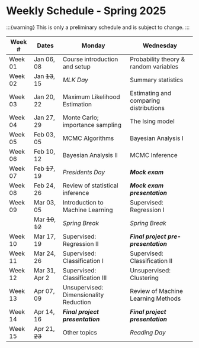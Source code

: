 # Weekly Schedule - Spring 2025

:::{warning}
This is only a preliminary schedule and is subject to change.
:::

| Week # | Dates | Monday | Wednesday |
|--------|-------|--------|-----------|
| Week 01 | Jan 06, 08 | Course introduction and setup | Probability theory & random variables |
| Week 02 | Jan ~~13~~, 15 | *MLK Day* | Summary statistics |
| Week 03 | Jan 20, 22 | Maximum Likelihood Estimation | Estimating and comparing distributions |
| Week 04 | Jan 27, 29 | Monte Carlo; importance sampling | The Ising model |
| Week 05 | Feb 03, 05 | MCMC Algorithms | Bayesian Analysis I |
| Week 06 | Feb 10, 12 | Bayesian Analysis II | MCMC Inference |
| Week 07 | Feb ~~17~~, 19 | *Presidents Day* | ***Mock exam*** |
| Week 08 | Feb 24, 26 | Review of statistical inference | ***Mock exam presentation*** |
| Week 09 | Mar 03, 05 | Introduction to Machine Learning | Supervised: Regression I |
|         | Mar ~~10~~, ~~12~~ | *Spring Break* | *Spring Break* |
| Week 10 | Mar 17, 19 | Supervised: Regression II | ***Final project pre-presentation*** |
| Week 11 | Mar 24, 26 | Supervised: Classification I | Supervised: Classification II |
| Week 12 | Mar 31, Apr 2 | Supervised: Classification III | Unsupervised: Clustering |
| Week 13 | Apr 07, 09 | Unsupervised: Dimensionality Reduction | Review of Machine Learning Methods |
| Week 14 | Apr 14, 16 | ***Final project presentation*** | ***Final project presentation*** |
| Week 15 | Apr 21, ~~23~~ | Other topics | *Reading Day* |
